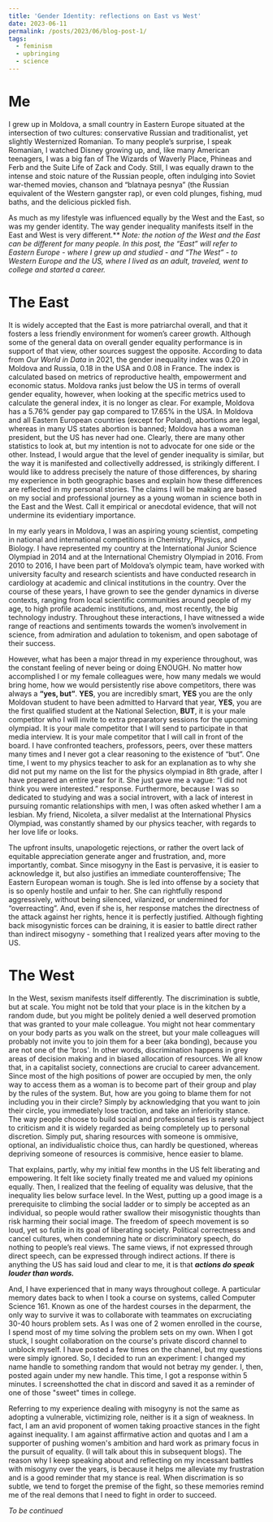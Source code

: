```yaml
---
title: 'Gender Identity: reflections on East vs West'
date: 2023-06-11
permalink: /posts/2023/06/blog-post-1/
tags:
  - feminism
  - upbringing
  - science
---
```


Me
======

I grew up in Moldova, a small country in Eastern Europe situated at the intersection of two cultures: conservative Russian and traditionalist, yet slightly Westernized Romanian. To many people’s surprise, I speak Romanian, I watched Disney growing up, and, like many American teenagers, I was a big fan of The Wizards of Waverly Place, Phineas and Ferb and the Suite Life of Zack and Cody. Still, I was equally drawn to the intense and stoic nature of the Russian people, often indulging into Soviet war-themed movies, chanson and “blatnaya pesnya” (the Russian equivalent of the Western gangster rap), or even cold plunges, fishing, mud baths, and the delicious pickled fish. 

As much as my lifestyle was influenced equally by the West and the East, so was my gender identity. The way gender inequality manifests itself in the East and West is very different.** *Note: the notion of the West and the East can be different for many people. In this post, the “East” will refer to Eastern Europe - where I grew up and studied - and  “The West” - to Western Europe and the US, where I lived as an adult, traveled, went to college and started a career.*

The East
======
It is widely accepted that the East is more patriarchal overall, and that it fosters a less friendly environment for women’s career growth. Although some of the general data on overall gender equality performance is in support of that view, other sources suggest the opposite. According to data from *Our World in Data* in 2021, the gender inequality index was 0.20 in Moldova and Russia, 0.18 in the USA and 0.08 in France. The index is calculated based on metrics of reproductive health, empowerment and economic status. Moldova ranks just below the US in terms of overall gender equality, however, when looking at the specific metrics used to calculate the general index, it is no longer as clear. For example, Moldova has a 5.76% gender pay gap compared to 17.65% in the USA. In Moldova and all Eastern European countries (except for Poland), abortions are legal, whereas in many US states abortion is banned; Moldova has a woman president, but the US has never had one. Clearly, there are many other statistics to look at, but my intention is not to advocate for one side or the other. Instead, I would argue that the level of gender inequality is similar, but the way it is manifested and collectivelly addressed, is strikingly different. I would like to address precisely the nature of those differences, by sharing my experience in both geographic bases and explain how these differences are reflected in my personal stories. The claims I will be making are based on my social and professional journey as a young woman in science both in the East and the West. Call it empirical or anecdotal evidence, that will not undermine its evidentiary importance.  


In my early years in Moldova, I was an aspiring young scientist, competing in national and international competitions in Chemistry, Physics, and Biology. I have represented my country at the International Junior Science Olympiad in 2014 and at the International Chemistry Olympiad in 2016. From 2010 to 2016, I have been part of Moldova’s olympic team, have worked with university faculty and research scientists and have conducted research in cardiology at academic and clinical institutions in the country. Over the course of these years, I have grown to see the gender dynamics in diverse contexts, ranging from local scientific communities around people of my age, to high profile academic institutions, and, most recently, the big technology industry. Throughout these interactions, I have witnessed a wide range of reactions and sentiments towards the women’s involvement in science, from admiration and adulation to tokenism, and open sabotage of their success.

However, what has been a major thread in my experience throughout, was the constant feeling of never being or doing ENOUGH. No matter how accomplished I or my female colleagues were, how many medals we would bring home, how we would persistently rise above competitors, there was always a **“yes, but”**. **YES**, you are incredibly smart, **YES** you are the only Moldovan student to have been admitted to Harvard that year, **YES**, you are the first qualified student at the National Selection, **BUT**, it is your male competitor who I will invite to extra preparatory sessions for the upcoming olympiad. It is your male competitor that I will send to participate in that media interview. It is your male competitor that I will call in front of the board. I have confronted teachers, professors, peers, over these matters many times and I never got a clear reasoning to the existence of “but”. One time, I went to my physics teacher to ask for an explanation as to why she did not put my name on the list for the physics olympiad in 8th grade, after I have prepared an entire year for it. She just gave me a vague: “I did not think you were interested.” response. Furthermore, because I was so dedicated to studying and was a social introvert, with a lack of interest in pursuing romantic relationships with men, I was often asked whether I am a lesbian. My friend, Nicoleta, a silver medalist at the International Physics Olympiad, was constantly shamed by our physics teacher, with regards to her love life or looks.

The upfront insults, unapologetic rejections, or rather the overt lack of equitable appreciation generate anger and frustration, and, more importantly, combat.  Since misogyny in the East is pervasive, it is easier to acknowledge it, but also justifies an immediate counteroffensive; The Eastern European woman is tough. She is led into offense by a society that is so openly hostile and unfair to her. She can rightfully respond aggressively, without being silenced, vilanized, or undermined for “overreacting”. And, even if she is, her response matches the directness of the attack against her rights, hence it is perfectly justified. Although fighting back misogynistic forces can be draining, it is easier to battle direct rather than indirect misogyny - something that I realized years after moving to the US.

The West
======
In the West, sexism manifests itself differently. The discrimination is subtle, but at scale. You might not be told that your place is in the kitchen by a random dude, but you might be politely denied a well deserved promotion that was granted to your male colleague. You might not hear commentary on your body parts as you walk on the street, but your male colleagues will probably not invite you to join them for a beer (aka bonding), because you are not one of the 'bros'. In other words, discrimination happens in grey areas of decision making and in biased allocation of resources. We all know that, in a capitalist society, connections are crucial to career advancement. Since most of the high positions of power are occupied by men, the only way to access them as a woman is to become part of their group and play by the rules of the system. But, how are you going to blame them for not including you in their circle? Simply by acknowledging that you want to join their circle, you immediately lose traction, and take an inferiority stance. The way people choose to build social and professional ties is rarely subject to criticism and it is widely regarded as being completely up to personal discretion. Simply put, sharing resources with someone is ommisive, optional, an individualistic choice thus, can hardly be questioned, whereas depriving someone of resources is commisive, hence easier to blame. 

That explains, partly, why my initial few months in the US felt liberating and empowering. It felt like society finally treated me and valued my opinions equally. Then, I realized that the feeling of equality was delusive, that the inequality lies below surface level. In the West, putting up a good image is a prerequisite to climbing the social ladder or to simply be accepted as an individual, so people would rather swallow their misogynistic thoughts than risk harming their social image. The freedom of speech movement is so loud, yet so futile in its goal of liberating society. Political correctness and cancel cultures, when condemning hate or discriminatory speech, do nothing to people’s real views. The same views, if not expressed through direct speech, can be expressed through indirect actions. If there is anything the US has said loud and clear to me, it is that ***actions do speak louder than words.*** 

And, I have experienced that in many ways throughout college. A particular memory dates back to when I took a course on systems, called Computer Science 161. Known as one of the hardest courses in the deparment, the only way to survive it was to collaborate with teammates on excruciating 30-40 hours problem sets. As I was one of 2 women enrolled in the course, I spend most of my time solving the problem sets on my own. When I got stuck, I sought collaboration on the course's private discord channel to unblock myself. I have posted a few times on the channel, but my questions were simply ignored. So, I decided to run an experiment: I changed my name handle to something random that would not betray my gender. I, then, posted again under my new handle. This time, I got a response within 5 minutes. I screenshotted the chat in discord and saved it as a reminder of one of those "sweet" times in college. 

Referring to my experience dealing with misogyny is not the same as adopting a vulnerable, victimizing role, neither is it a sign of weakness. In fact, I am an avid proponent of women taking proactive stances in the fight against inequality. I am against affirmative action and quotas and I am a supporter of pushing women's ambition and hard work as primary focus in the pursuit of equality. (I will talk about this in subsequent blogs). The reason why I keep speaking about and reflecting on my incessant battles with misogyny over the years, is because it helps me alleviate my frustration and is a good reminder that my stance is real. When discrimation is so subtle, we tend to forget the premise of the fight, so these memories remind me of the real demons that I need to fight in order to succeed. 

*To be continued*
